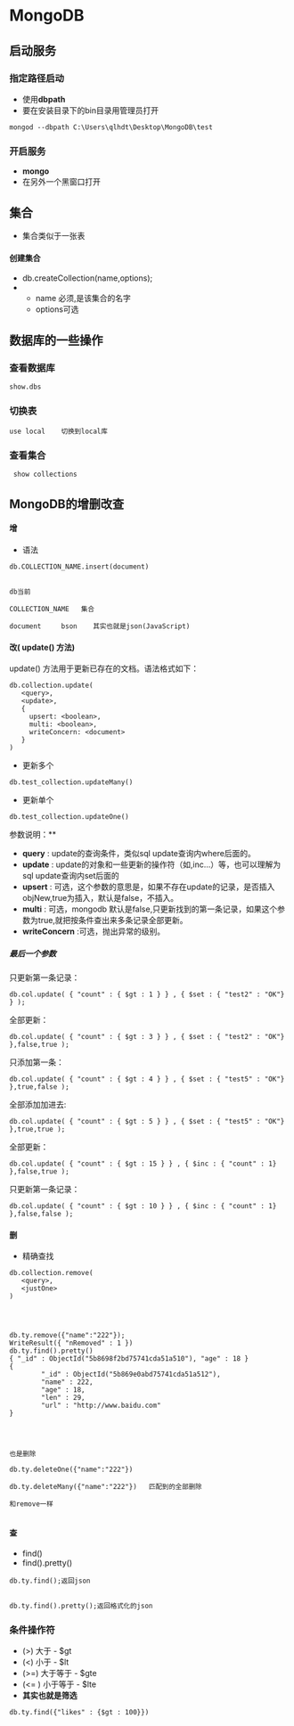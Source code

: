 # MongoDB

## 启动服务

### 指定路径启动

- 使用**dbpath**
- 要在安装目录下的bin目录用管理员打开

```
mongod --dbpath C:\Users\qlhdt\Desktop\MongoDB\test
```

### 开启服务

- **mongo**
- 在另外一个黑窗口打开

## 集合

- 集合类似于一张表  

#### 创建集合

- db.createCollection(name,options);
- - name 必须,是该集合的名字
  - options可选

## 数据库的一些操作

### 查看数据库

```
show.dbs
```

### 切换表

```
use local    切换到local库
```

### 查看集合

```
 show collections
```

## MongoDB的增删改查

#### 增

- 语法

```
db.COLLECTION_NAME.insert(document)


db当前

COLLECTION_NAME   集合

document     bson    其实也就是json(JavaScript)
```

#### 改( update() 方法)

update() 方法用于更新已存在的文档。语法格式如下：

```
db.collection.update(
   <query>,
   <update>,
   {
     upsert: <boolean>,
     multi: <boolean>,
     writeConcern: <document>
   }
)
```

- 更新多个

```
db.test_collection.updateMany()
```

- 更新单个

```
db.test_collection.updateOne()
```



参数说明：**

- **query** : update的查询条件，类似sql update查询内where后面的。
- **update** : update的对象和一些更新的操作符（如$,$inc...）等，也可以理解为sql update查询内set后面的
- **upsert** : 可选，这个参数的意思是，如果不存在update的记录，是否插入objNew,true为插入，默认是false，不插入。
- **multi** : 可选，mongodb 默认是false,只更新找到的第一条记录，如果这个参数为true,就把按条件查出来多条记录全部更新。
- **writeConcern** :可选，抛出异常的级别。

##### 最后一个参数

只更新第一条记录：

```
db.col.update( { "count" : { $gt : 1 } } , { $set : { "test2" : "OK"} } );
```

全部更新：

```
db.col.update( { "count" : { $gt : 3 } } , { $set : { "test2" : "OK"} },false,true );
```

只添加第一条：

```
db.col.update( { "count" : { $gt : 4 } } , { $set : { "test5" : "OK"} },true,false );
```

全部添加加进去:

```
db.col.update( { "count" : { $gt : 5 } } , { $set : { "test5" : "OK"} },true,true );
```

全部更新：

```
db.col.update( { "count" : { $gt : 15 } } , { $inc : { "count" : 1} },false,true );
```

只更新第一条记录：

```
db.col.update( { "count" : { $gt : 10 } } , { $inc : { "count" : 1} },false,false );
```

#### 删

- 精确查找

```
db.collection.remove(
   <query>,
   <justOne>
)




db.ty.remove({"name":"222"});
WriteResult({ "nRemoved" : 1 })
db.ty.find().pretty()
{ "_id" : ObjectId("5b8698f2bd75741cda51a510"), "age" : 18 }
{
        "_id" : ObjectId("5b869e0abd75741cda51a512"),
        "name" : 222,
        "age" : 18,
        "len" : 29,
        "url" : "http://www.baidu.com"
}




也是删除

db.ty.deleteOne({"name":"222"})

db.ty.deleteMany({"name":"222"})   匹配到的全部删除

和remove一样


```

#### 查

- find()
- find().pretty()

```
db.ty.find();返回json


db.ty.find().pretty();返回格式化的json
```

### 条件操作符

- (>) 大于 - $gt
- (<) 小于 - $lt
- (>=) 大于等于 - $gte
- (<= ) 小于等于 - $lte
- **其实也就是筛选**

```
db.ty.find({"likes" : {$gt : 100}})
```

